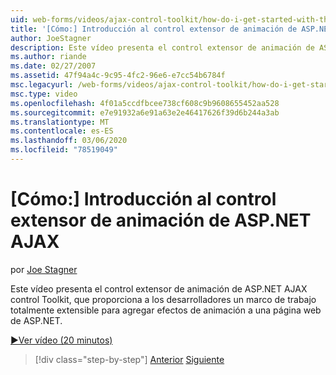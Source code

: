 ```yaml
---
uid: web-forms/videos/ajax-control-toolkit/how-do-i-get-started-with-the-aspnet-ajax-animation-extender-control
title: '[Cómo:] Introducción al control extensor de animación de ASP.NET AJAX | Microsoft Docs'
author: JoeStagner
description: Este vídeo presenta el control extensor de animación de ASP.NET AJAX control Toolkit, que proporciona a los desarrolladores un marco de trabajo totalmente extensible para...
ms.author: riande
ms.date: 02/27/2007
ms.assetid: 47f94a4c-9c95-4fc2-96e6-e7cc54b6784f
msc.legacyurl: /web-forms/videos/ajax-control-toolkit/how-do-i-get-started-with-the-aspnet-ajax-animation-extender-control
msc.type: video
ms.openlocfilehash: 4f01a5ccdfbcee738cf608c9b9608655452aa528
ms.sourcegitcommit: e7e91932a6e91a63e2e46417626f39d6b244a3ab
ms.translationtype: MT
ms.contentlocale: es-ES
ms.lasthandoff: 03/06/2020
ms.locfileid: "78519049"
---
```

# <a name="how-do-i-get-started-with-the-aspnet-ajax-animation-extender-control"></a>[Cómo:] Introducción al control extensor de animación de ASP.NET AJAX

por [Joe Stagner](https://github.com/JoeStagner)

Este vídeo presenta el control extensor de animación de ASP.NET AJAX control Toolkit, que proporciona a los desarrolladores un marco de trabajo totalmente extensible para agregar efectos de animación a una página web de ASP.NET.

[&#9654;Ver vídeo (20 minutos)](https://channel9.msdn.com/Blogs/ASP-NET-Site-Videos/how-do-i-get-started-with-the-aspnet-ajax-animation-extender-control)

> [!div class="step-by-step"]
> [Anterior](how-do-i-use-the-aspnet-ajax-passwordstrength-extender.md)
> [Siguiente](how-do-i-use-the-aspnet-ajax-confirmbutton-extender.md)
